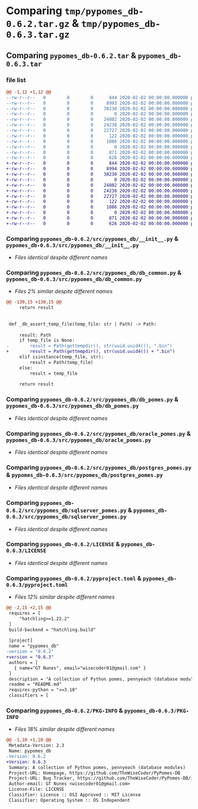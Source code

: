 # Comparing `tmp/pypomes_db-0.6.2.tar.gz` & `tmp/pypomes_db-0.6.3.tar.gz`

## Comparing `pypomes_db-0.6.2.tar` & `pypomes_db-0.6.3.tar`

### file list

```diff
@@ -1,12 +1,12 @@
--rw-r--r--   0        0        0      844 2020-02-02 00:00:00.000000 pypomes_db-0.6.2/src/pypomes_db/__init__.py
--rw-r--r--   0        0        0     8993 2020-02-02 00:00:00.000000 pypomes_db-0.6.2/src/pypomes_db/db_common.py
--rw-r--r--   0        0        0    38230 2020-02-02 00:00:00.000000 pypomes_db-0.6.2/src/pypomes_db/db_pomes.py
--rw-r--r--   0        0        0        0 2020-02-02 00:00:00.000000 pypomes_db-0.6.2/src/pypomes_db/mysql_pomes.py
--rw-r--r--   0        0        0    24802 2020-02-02 00:00:00.000000 pypomes_db-0.6.2/src/pypomes_db/oracle_pomes.py
--rw-r--r--   0        0        0    24238 2020-02-02 00:00:00.000000 pypomes_db-0.6.2/src/pypomes_db/postgres_pomes.py
--rw-r--r--   0        0        0    22727 2020-02-02 00:00:00.000000 pypomes_db-0.6.2/src/pypomes_db/sqlserver_pomes.py
--rw-r--r--   0        0        0      122 2020-02-02 00:00:00.000000 pypomes_db-0.6.2/.gitignore
--rw-r--r--   0        0        0     1086 2020-02-02 00:00:00.000000 pypomes_db-0.6.2/LICENSE
--rw-r--r--   0        0        0        0 2020-02-02 00:00:00.000000 pypomes_db-0.6.2/README.md
--rw-r--r--   0        0        0      871 2020-02-02 00:00:00.000000 pypomes_db-0.6.2/pyproject.toml
--rw-r--r--   0        0        0      626 2020-02-02 00:00:00.000000 pypomes_db-0.6.2/PKG-INFO
+-rw-r--r--   0        0        0      844 2020-02-02 00:00:00.000000 pypomes_db-0.6.3/src/pypomes_db/__init__.py
+-rw-r--r--   0        0        0     8994 2020-02-02 00:00:00.000000 pypomes_db-0.6.3/src/pypomes_db/db_common.py
+-rw-r--r--   0        0        0    38230 2020-02-02 00:00:00.000000 pypomes_db-0.6.3/src/pypomes_db/db_pomes.py
+-rw-r--r--   0        0        0        0 2020-02-02 00:00:00.000000 pypomes_db-0.6.3/src/pypomes_db/mysql_pomes.py
+-rw-r--r--   0        0        0    24802 2020-02-02 00:00:00.000000 pypomes_db-0.6.3/src/pypomes_db/oracle_pomes.py
+-rw-r--r--   0        0        0    24238 2020-02-02 00:00:00.000000 pypomes_db-0.6.3/src/pypomes_db/postgres_pomes.py
+-rw-r--r--   0        0        0    22727 2020-02-02 00:00:00.000000 pypomes_db-0.6.3/src/pypomes_db/sqlserver_pomes.py
+-rw-r--r--   0        0        0      122 2020-02-02 00:00:00.000000 pypomes_db-0.6.3/.gitignore
+-rw-r--r--   0        0        0     1086 2020-02-02 00:00:00.000000 pypomes_db-0.6.3/LICENSE
+-rw-r--r--   0        0        0        0 2020-02-02 00:00:00.000000 pypomes_db-0.6.3/README.md
+-rw-r--r--   0        0        0      871 2020-02-02 00:00:00.000000 pypomes_db-0.6.3/pyproject.toml
+-rw-r--r--   0        0        0      626 2020-02-02 00:00:00.000000 pypomes_db-0.6.3/PKG-INFO
```

### Comparing `pypomes_db-0.6.2/src/pypomes_db/__init__.py` & `pypomes_db-0.6.3/src/pypomes_db/__init__.py`

 * *Files identical despite different names*

### Comparing `pypomes_db-0.6.2/src/pypomes_db/db_common.py` & `pypomes_db-0.6.3/src/pypomes_db/db_common.py`

 * *Files 2% similar despite different names*

```diff
@@ -130,15 +130,15 @@
     return result
 
 
 def _db_assert_temp_file(temp_file: str | Path) -> Path:
 
     result: Path
     if temp_file is None:
-        result = Path(gettempdir(), str(uuid.uuid4()), ".bin")
+        result = Path(gettempdir(), str(uuid.uuid4()) + ".bin")
     elif isinstance(temp_file, str):
         result = Path(temp_file)
     else:
         result = temp_file
 
     return result
```

### Comparing `pypomes_db-0.6.2/src/pypomes_db/db_pomes.py` & `pypomes_db-0.6.3/src/pypomes_db/db_pomes.py`

 * *Files identical despite different names*

### Comparing `pypomes_db-0.6.2/src/pypomes_db/oracle_pomes.py` & `pypomes_db-0.6.3/src/pypomes_db/oracle_pomes.py`

 * *Files identical despite different names*

### Comparing `pypomes_db-0.6.2/src/pypomes_db/postgres_pomes.py` & `pypomes_db-0.6.3/src/pypomes_db/postgres_pomes.py`

 * *Files identical despite different names*

### Comparing `pypomes_db-0.6.2/src/pypomes_db/sqlserver_pomes.py` & `pypomes_db-0.6.3/src/pypomes_db/sqlserver_pomes.py`

 * *Files identical despite different names*

### Comparing `pypomes_db-0.6.2/LICENSE` & `pypomes_db-0.6.3/LICENSE`

 * *Files identical despite different names*

### Comparing `pypomes_db-0.6.2/pyproject.toml` & `pypomes_db-0.6.3/pyproject.toml`

 * *Files 12% similar despite different names*

```diff
@@ -2,15 +2,15 @@
 requires = [
     "hatchling>=1.22.2"
 ]
 build-backend = "hatchling.build"
 
 [project]
 name = "pypomes_db"
-version = "0.6.2"
+version = "0.6.3"
 authors = [
   { name="GT Nunes", email="wisecoder01@gmail.com" }
 ]
 description = "A collection of Python pomes, pennyeach (database modules)"
 readme = "README.md"
 requires-python = ">=3.10"
 classifiers = [
```

### Comparing `pypomes_db-0.6.2/PKG-INFO` & `pypomes_db-0.6.3/PKG-INFO`

 * *Files 18% similar despite different names*

```diff
@@ -1,10 +1,10 @@
 Metadata-Version: 2.3
 Name: pypomes_db
-Version: 0.6.2
+Version: 0.6.3
 Summary: A collection of Python pomes, pennyeach (database modules)
 Project-URL: Homepage, https://github.com/TheWiseCoder/PyPomes-DB
 Project-URL: Bug Tracker, https://github.com/TheWiseCoder/PyPomes-DB/issues
 Author-email: GT Nunes <wisecoder01@gmail.com>
 License-File: LICENSE
 Classifier: License :: OSI Approved :: MIT License
 Classifier: Operating System :: OS Independent
```

